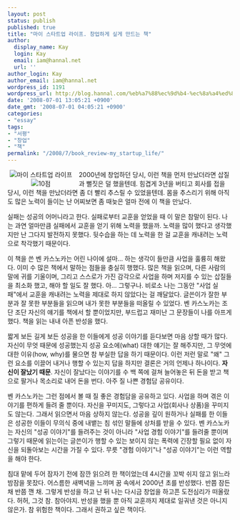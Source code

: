 ```yaml
---
layout: post
status: publish
published: true
title: "마이 스타트업 라이프. 창업하게 싶게 만드는 책"
author:
  display_name: Kay
  login: Kay
  email: iam@hannal.net
  url: ''
author_login: Kay
author_email: iam@hannal.net
wordpress_id: 1191
wordpress_url: http://blog.hannal.com/%eb%a7%88%ec%9d%b4-%ec%8a%a4%ed%83%80%ed%8a%b8%ec%97%85-%eb%9d%bc%ec%9d%b4%ed%94%84-%ec%b0%bd%ec%97%85%ed%95%98%ea%b2%8c-%ec%8b%b6%ea%b2%8c-%eb%a7%8c%eb%93%9c%eb%8a%94-%ec%b1%85/
date: '2008-07-01 13:05:21 +0900'
date_gmt: '2008-07-01 04:05:21 +0900'
categories:
- "essay"
tags:
- "서평"
- "창업"
- "책"
permalink: "/2008/7/book_review-my_startup_life/"
---
```

<div style="float: left; margin-right: 10px; text-align: center;"><a href="http://www.aladdin.co.kr/shop/wproduct.aspx?ISBN=8960770434&ttbkey=ttbloathing2023003&paperid=2163921" target="_blank" class="fn url"><img src="http://image.aladdin.co.kr/coveretc/book/coversum/8960770434_1.jpg" hspace="5" border="0" align="left" alt="마이 스타트업 라이프"/></a><a href="http://www.aladdin.co.kr/shop/wproduct.aspx?ISBN=8960770434&ttbkey=ttbloathing2023003&paperid=2163921" style="display:none" class="fn url">마이 스타트업 라이프</a><br />
<img src="http://image.aladdin.co.kr/img/common/star_s10.gif" border="0" alt="10점"/></div>
<p>2000년에 창업하던 당시, 이런 책을 먼저 만났더라면 삽질과 뻘짓은 덜 했을텐데. 힘겹게 3년을 버티고 회사를 접을 당시, 이런 책을 만났더라면 좀 더 빨리 추스릴 수 있었을텐데. 몸을 추스리기 위해 아직도 많은 노력이 들이는 난 어찌보면 좀 때늦은 얼마 전에 이 책을 만났다.</p>
<p>실패는 성공의 어머니라고 한다. 실패로부터 교훈을 얻었을 때 이 말은 참말이 된다. 나는 과연 얼마만큼 실패에서 교훈을 얻기 위해 노력을 했을까. 노력을 많이 했다고 생각했지만 난 그다지 발전하지 못했다. 뒷수습을 하는 데 노력을 한 걸 교훈을 캐내려는 노력으로 착각했기 때문이다.</p>
<p>이 책을 쓴 벤 카스노카는 어린 나이에 설마... 하는 생각이 들만큼 사업을 훌륭히 해왔다. 이미 수 많은 책에서 말하는 점들을 충실히 행했다. 많은 책을 읽으며, 다른 사람의 말에 귀를 기울이며, 그리고 스스로가 가진 감각으로 사업을 하며 저지를 수 있는 삽질들을 최소화 했고, 해야 할 일도 잘 했다. 아... 그렇구나. 비로소 나는 그동안 "사업 실패"에서 교훈을 캐내려는 노력을 제대로 하지 않았다는 걸 깨달았다. 글쓴이가 잘한 부분과 잘 못한 부분들을 읽으며 내가 못한 부분들을 떠올릴 수 있었다. 벤 카스노카는 조단 조단 자신의 얘기를 책에서 할 뿐이었지만, 부드럽고 재미난 그 문장들이 나를 아프게 했다. 책을 읽는 내내 아픈 반성을 했다.</p>
<p>짧게 보든 길게 보든 성공을 한 이들에게 성공 이야기를 듣다보면 마음 상할 때가 많다. 자신이 무엇 때문에 성공했는지 성공 요소에(what) 대한 얘기는 잘 해주지만, 그 무엇에 대한 이유(how, why)를 물으면 참 부실한 답을 하기 때문이다. 이런 저런 말로 "왜" 그런 요소를 이끌어 내거나 행할 수 있는지 답을 하지만 결론은 거의 언제나 하나이다. <strong>자신이 잘났기 때문</strong>. 자신이 잘났다는 이야기를 수 백 쪽에 걸쳐 늘어놓은 뒤 돈을 받고 책으로 팔거나 목소리로 내어 돈을 번다. 아주 질 나쁜 경험담 공유이다.</p>
<p>벤 카스노카는 그런 점에서 볼 때 질 좋은 경험담을 공유하고 있다. 사업을 하며 겪은 이야기를 편하게 들려 줄 뿐이다. 자신을 꾸미지도, 그렇다고 사업(회사나 상품)을 꾸미지도 않는다. 그래서 읽으면서 마음 상하지 않는다. 성공을 깊이 원하거나 실패를 한 이들은 성공한 이들이 무의식 중에 내뱉는 침 섞인 말들에 상처를 받을 수 있다. 벤 카스노카는 자신의 "성공 이야기"를 들려주는 것이 아니라 "사업 경험 이야기"를 들려줄 뿐이며 그렇기 때문에 읽는이는 글쓴이가 행할 수 있는 보이지 않는 폭력에 긴장할 필요 없이 자신을 되돌아보는 시간을 가질 수 있다. 무릇 "경험 이야기"나 "성공 이야기"는 이런 역할을 해야 한다.</p>
<p>침대 맡에 두어 잠자기 전에 잠깐 읽으려 한 책이었는데 4시간을 꼬박 쉬지 않고 읽느라 밤잠을 못잤다. 어스름한 새벽녁을 느끼며 꿈 속에서 2000년 초를 반성했다. 반쯤 잠든 채 반쯤 깬 채. 그렇게 반성을 하고 난 뒤 나는 다시금 창업을 하고픈 도전심리가 떠올랐다. 허허, 그것 참. 참아야지. 반성을 했을 뿐 아직 교훈까지 제대로 일궈낸 것은 아니지 않은가. 참 위험한 책이다. 그래서 권하고 싶은 책이다.</p>
<div style="clear:left;"></div>
